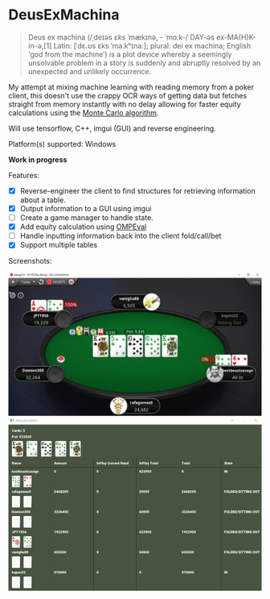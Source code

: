 # DeusExMachina

> Deus ex machina (/ˌdeɪəs ɛks ˈmækɪnə, - ˈmɑːk-/ DAY-əs ex-MA(H)K-in-ə,[1] Latin: [ˈdɛ.ʊs ɛks ˈmaːkʰɪnaː]; plural: dei ex machina; English ‘god from the machine’) is a plot device whereby a seemingly unsolvable problem in a story is suddenly and abruptly resolved by an unexpected and unlikely occurrence.

My attempt at mixing machine learning with reading memory from a poker client, this doesn't use the crappy OCR ways of getting data but fetches straight from memory instantly with no delay allowing for faster equity calculations using the [Monte Carlo algorithm](https://en.wikipedia.org/wiki/Monte_Carlo_method).

Will use tensorflow, C++, imgui (GUI) and reverse engineering.

Platform(s) supported: Windows

**Work in progress**

Features:

- [x] Reverse-engineer the client to find structures for retrieving information about a table.
- [x] Output information to a GUI using imgui
- [ ] Create a game manager to handle state.
- [x] Add equity calculation using [OMPEval](https://github.com/zekyll/OMPEval)
- [ ] Handle inputting information back into the client fold/call/bet
- [x] Support multiple tables

Screenshots:

![ss1](screenshots/1.png)
![ss2](screenshots/2.png)
